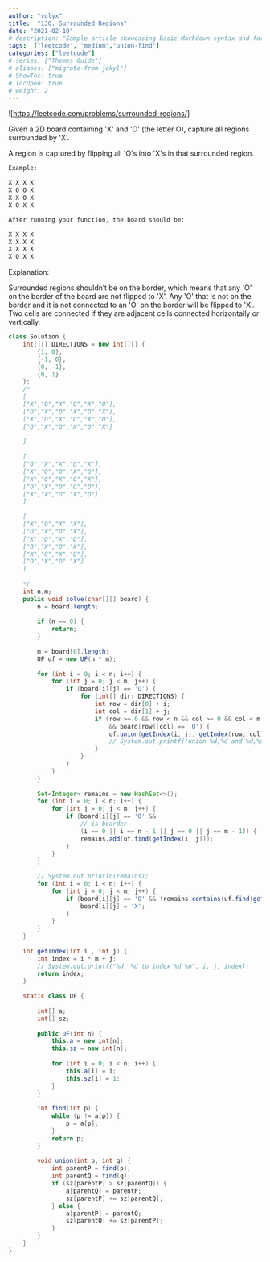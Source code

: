 ```yaml
---
author: "volyx"
title:  "130. Surrounded Regions"
date: "2021-02-10"
# description: "Sample article showcasing basic Markdown syntax and formatting for HTML elements."
tags:  ["leetcode", "medium","union-find"]
categories: ["leetcode"]
# series: ["Themes Guide"]
# aliases: ["migrate-from-jekyl"]
# ShowToc: true
# TocOpen: true
# weight: 2
---
```




![https://leetcode.com/problems/surrounded-regions/]

Given a 2D board containing 'X' and 'O' (the letter O), capture all regions surrounded by 'X'.

A region is captured by flipping all 'O's into 'X's in that surrounded region.

```txt
Example:

X X X X
X O O X
X X O X
X O X X

After running your function, the board should be:

X X X X
X X X X
X X X X
X O X X
```

Explanation:

Surrounded regions shouldn’t be on the border, which means that any 'O' on the border of the board are not flipped to 'X'. Any 'O' that is not on the border and it is not connected to an 'O' on the border will be flipped to 'X'. Two cells are connected if they are adjacent cells connected horizontally or vertically.

```java
class Solution {
    int[][] DIRECTIONS = new int[][] {
        {1, 0},
        {-1, 0},
        {0, -1},
        {0, 1}
    };
    /*
    [
    ["X","O","X","O","X","O"],
    ["O","X","O","X","O","X"],
    ["X","O","X","O","X","O"],
    ["O","X","O","X","O","X"]
    
    ]
    
    [
    ["O","X","X","O","X"],
    ["X","O","O","X","O"],
    ["X","O","X","O","X"],
    ["O","X","O","O","O"],
    ["X","X","O","X","O"]
    ]
    
    [
    ["X","O","X","X"],
    ["O","X","O","X"],
    ["X","O","X","O"],
    ["O","X","O","X"],
    ["X","O","X","O"],
    ["O","X","O","X"]
    ]
    
    */
    int n,m;
    public void solve(char[][] board) {
        n = board.length;
        
        if (n == 0) {
            return;
        }
        
        m = board[0].length;
        UF uf = new UF(n * m);
        
        for (int i = 0; i < n; i++) {
            for (int j = 0; j < m; j++) {
                if (board[i][j] == 'O') {
                    for (int[] dir: DIRECTIONS) {
                        int row = dir[0] + i;
                        int col = dir[1] + j;
                        if (row >= 0 && row < n && col >= 0 && col < m 
                            && board[row][col] == 'O') {
                            uf.union(getIndex(i, j), getIndex(row, col));
                            // System.out.printf("union %d,%d and %d,%d %n", i, j, row, col);
                        }
                    }
                }
            }
        }
        
        Set<Integer> remains = new HashSet<>();
        for (int i = 0; i < n; i++) {
            for (int j = 0; j < m; j++) {
                if (board[i][j] == 'O' && 
                    // is boarder
                    (i == 0 || i == n - 1 || j == 0 || j == m - 1)) {
                    remains.add(uf.find(getIndex(i, j)));
                }  
            }
        }
        
        // System.out.println(remains);
        for (int i = 0; i < n; i++) {
            for (int j = 0; j < m; j++) {
                if (board[i][j] == 'O' && !remains.contains(uf.find(getIndex(i, j)))) {
                    board[i][j] = 'X';
                }
            }
        }                
    }
    
    int getIndex(int i , int j) {
        int index = i * m + j;
        // System.out.printf("%d, %d to index %d %n", i, j, index);
        return index;
    }
    
    static class UF {
        
        int[] a;
        int[] sz;
        
        public UF(int n) {
            this.a = new int[n];
            this.sz = new int[n];
            
            for (int i = 0; i < n; i++) {
                this.a[i] = i;
                this.sz[i] = 1;
            }
        }
        
        int find(int p) {
            while (p != a[p]) {
                p = a[p];
            }
            return p;
        }
        
        void union(int p, int q) {
            int parentP = find(p);
            int parentQ = find(q);
            if (sz[parentP] > sz[parentQ]) {
                a[parentQ] = parentP;
                sz[parentP] += sz[parentQ]; 
            } else {
                a[parentP] = parentQ;
                sz[parentQ] += sz[parentP]; 
            }
        }
    }
}
